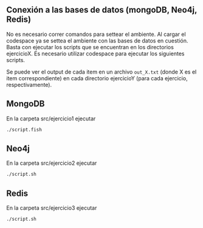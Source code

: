 ## Conexión a las bases de datos (mongoDB, Neo4j, Redis)
No es necesario correr comandos para settear el ambiente. Al cargar el codespace ya se settea el ambiente con las bases de datos en cuestión. Basta con ejecutar los scripts que se encuentran en los directorios ejercicioX. Es necesario utilizar codespace para ejecutar los siguientes scripts.

Se puede ver el output de cada item en un archivo `out_X.txt` (donde X es el item correspondiente) en cada directorio ejercicioY (para cada ejercicio, respectivamente).

## MongoDB
En la carpeta src/ejercicio1 ejecutar
```sh
./script.fish
```

## Neo4j
En la carpeta src/ejercicio2 ejecutar
```sh
./script.sh
```

## Redis
En la carpeta src/ejercicio3 ejecutar
```sh
./script.sh
```
